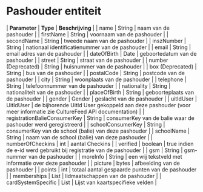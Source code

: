 ---
---

# Pashouder entiteit

| **Parameter** | **Type** | **Beschrijving** |
| name | String | naam van de pashouder |
| firstName | String | voornaam van de pashouder |
| secondName | String | tweede naam van de pashouder |
| inszNumber | String | nationaal identificatienummer van de pashouder |
| email | String | email adres van de pashouder |
| dateOfBirth | Date | geboortedatum van de pashouder |
| street | String | straat van de pashouder |
| <span class="line-through">number</span> <span class="blue">(Deprecated)</span> | String | huisnummer van de pashouder |
| <span class="line-through">box</span> <span class="blue">(Deprecated)</span> | String | bus van de pashouder |
| postalCode | String | postcode van de pashouder |
| city | String | woonplaats van de pashouder |
| telephone | String | telefoonnummer van de pashouder |
| nationality | String | nationaliteit van de pashouder |
| placeOfBirth | String | geboorteplaats van de pashouder |
| gender | Gender | geslacht van de pashouder |
| uitIdUser | UitIdUser | de bijhorende UitId User gekoppeld aan deze pashouder (voor meer informatie zie CultureFeed API documentation) |
| registrationBalieConsumerKey | String | consumerKey van de balie waar de pashouder werd geregistreerd |
| schoolConsumerKey | String | consumerKey van de school (balie) van deze pashouder |
| schoolName | String | naam van de school (balie) van deze pashouder |
| numberOfCheckins | int | aantal Checkins |
| verified | boolean | true indien de e-id werd gebruikt bij registratie van de pashouder |
| gsm | String | gsm-nummer van de pashouder |
| moreInfo | String | een vrij tekstveld met informatie over deze pashouder |
| picture | bytes | afbeelding van de pashouder |
| points | int | totaal aantal gespaarde punten van de pashouder |
| memberships | List<Membership> | lidmaatschappen van de pashouder |
| cardSystemSpecific | List<PassHolderCardSystemLink> | Lijst van kaartspecifieke velden |
